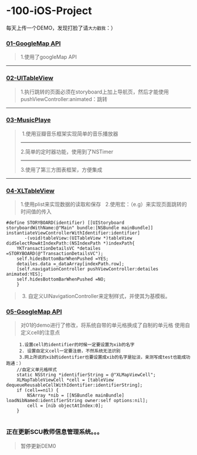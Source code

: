 # -100-iOS-Project
每天上传一个DEMO，发现打脸了请``大力戳我``：）

### [01-GoogleMap API](https://github.com/Metatronxl/-100-iOS-Project/tree/master/01-GoogleMapsDemo)
>1.使用了googleMap API
----
### [02-UITableView](https://github.com/Metatronxl/-100-iOS-Project/tree/master/02-UITableView)
>1.执行跳转的页面必须在storyboard上加上导航页，然后才能使用pushViewController:animated：跳转
----
### [03-MusicPlaye](https://github.com/Metatronxl/-100-iOS-Project/tree/master/03-MusicPlaye)
> 1.使用豆瓣音乐框架实现简单的音乐播放器<hr>
> 2.简单的定时器功能，使用到了NSTimer<hr>
> 3.使用了第三方图表框架，方便集成

----
### [04-XLTableView](https://github.com/Metatronxl/-100-iOS-Project/tree/master/04-XLTableView)

> 1.使用plist来实现数据的读取和保存
  
> 2.使用宏：（e.g）来实现页面跳转的时间值的传入
```objc
#define STORYBOARD(identifier) [[UIStoryboard storyboardWithName:@"Main" bundle:[NSBundle mainBundle]] instantiateViewControllerWithIdentifier:identifier]
       -(void)tableView:(UITableView *)tableView didSelectRowAtIndexPath:(NSIndexPath *)indexPath{
    YKTransactionDetailsVC *detailes =STORYBOARD(@"TransactionDetailsVC");
    self.hidesBottomBarWhenPushed =YES;
    detailes.data =_dataArray[indexPath.row];
    [self.navigationController pushViewController:detailes animated:YES];
    self.hidesBottomBarWhenPushed =NO;
    }
```    
> 3. 自定义UINavigationController来定制样式，并使其为基模板。
 
### [05-GoogleMap API](https://github.com/Metatronxl/-100-iOS-Project/tree/master/01-GoogleMapsDemo)
> 对01的demo进行了修改，将系统自带的单元格换成了自制的单元格
> 使用自定义cell的注意点
```objc
     1.设置cell的identifier的时候一定要设置为xib的名字
     2. 设置自定义cell一定要注册，不然系统无法识别
     3.网上所说的xib的identifier也要设置成xib的名字是扯淡，亲测写成test也能成功跑通：）
    //自定义单元格样式
    static NSString *identifierString = @"XLMapViewCell";
    XLMapTableViewCell *cell = [tableView dequeueReusableCellWithIdentifier:identifierString];
    if (cell==nil) {
        NSArray *nib = [[NSBundle mainBundle] loadNibNamed:identifierString owner:self options:nil];
        cell = [nib objectAtIndex:0];
    }
    
```
### 正在更新SCU教师信息管理系统。。。
> 暂停更新DEM0





